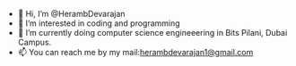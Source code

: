 - 👋 Hi, I’m @HerambDevarajan
- 👀 I’m interested in coding and programming
- 🌱 I’m currently doing computer science engineeering in Bits Pilani, Dubai Campus.
- 📫 You can reach me by my mail:herambdevarajan1@gmail.com
